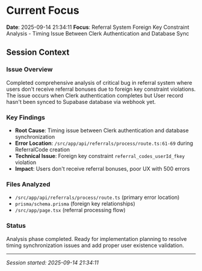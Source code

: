 # Current Focus

**Date**: 2025-09-14 21:34:11
**Focus**: Referral System Foreign Key Constraint Analysis - Timing Issue Between Clerk Authentication and Database Sync

## Session Context

### Issue Overview
Completed comprehensive analysis of critical bug in referral system where users don't receive referral bonuses due to foreign key constraint violations. The issue occurs when Clerk authentication completes but User record hasn't been synced to Supabase database via webhook yet.

### Key Findings
- **Root Cause**: Timing issue between Clerk authentication and database synchronization
- **Error Location**: `/src/app/api/referrals/process/route.ts:61-69` during ReferralCode creation
- **Technical Issue**: Foreign key constraint `referral_codes_userId_fkey` violation
- **Impact**: Users don't receive referral bonuses, poor UX with 500 errors

### Files Analyzed
- `/src/app/api/referrals/process/route.ts` (primary error location)
- `prisma/schema.prisma` (foreign key relationships)
- `/src/app/page.tsx` (referral processing flow)

### Status
Analysis phase completed. Ready for implementation planning to resolve timing synchronization issues and add proper user existence validation.

---

*Session started: 2025-09-14 21:34:11*